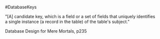 #DatabaseKeys 

"[A] candidate key, which is a field or a set of fields that uniquely identifies a single instance (a record in the table) of the table's subject."

Database Design for Mere Mortals, p235